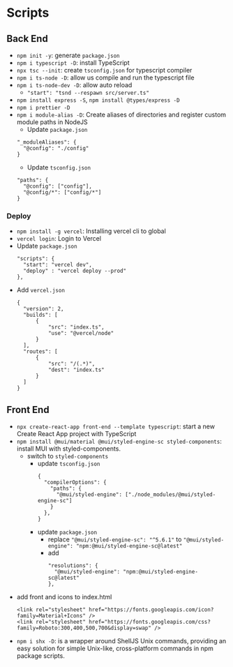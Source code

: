 # Scripts

## Back End

- `npm init -y`: generate `package.json`
- `npm i typescript -D`: install TypeScript
- `npx tsc --init`: create `tsconfig.json` for typescript compiler
- `npm i ts-node -D`: allow us compile and run the typescript file
- `npm i ts-node-dev -D`: allow auto reload
  - `"start": "tsnd --respawn src/server.ts"`
- `npm install express -S`, `npm install @types/express -D`
- `npm i prettier -D`
- `npm i module-alias -D`: Create aliases of directories and register custom module paths in NodeJS
  - Update `package.json`
  ```
  "_moduleAliases": {
    "@config": "./config"
  }
  ```
  - Update `tsconfig.json`
  ```
  "paths": {
    "@config": ["config"],
    "@config/*": ["config/*"]
  }
  ```

### Deploy

- `npm install -g vercel`: Installing vercel cli to global
- `vercel login`: Login to Vercel
- Update `package.json`
  ```
  "scripts": {
    "start": "vercel dev",
    "deploy" : "vercel deploy --prod"
  },
  ```
- Add `vercel.json`
  ```
  {
    "version": 2,
    "builds": [
        {
            "src": "index.ts",
            "use": "@vercel/node"
        }
    ],
    "routes": [
        {
            "src": "/(.*)",
            "dest": "index.ts"
        }
    ]
  }
  ```

## Front End

- `npx create-react-app front-end --template typescript`: start a new Create React App project with TypeScript
- `npm install @mui/material @mui/styled-engine-sc styled-components`: install MUI with styled-components.
  - switch to `styled-components`
    - update `tsconfig.json`
      ```
      {
        "compilerOptions": {
          "paths": {
            "@mui/styled-engine": ["./node_modules/@mui/styled-engine-sc"]
          }
        },
      }
      ```
    - update `package.json`
      - replace `"@mui/styled-engine-sc": "^5.6.1"` to `"@mui/styled-engine": "npm:@mui/styled-engine-sc@latest"`
      - add
        ```
        "resolutions": {
          "@mui/styled-engine": "npm:@mui/styled-engine-sc@latest"
        },
        ```
- add front and icons to index.html
  ```
  <link rel="stylesheet" href="https://fonts.googleapis.com/icon?family=Material+Icons" />
  <link rel="stylesheet" href="https://fonts.googleapis.com/css?family=Roboto:300,400,500,700&display=swap" />
  ```
- `npm i shx -D`: is a wrapper around ShellJS Unix commands, providing an easy solution for simple Unix-like, cross-platform commands in npm package scripts.

